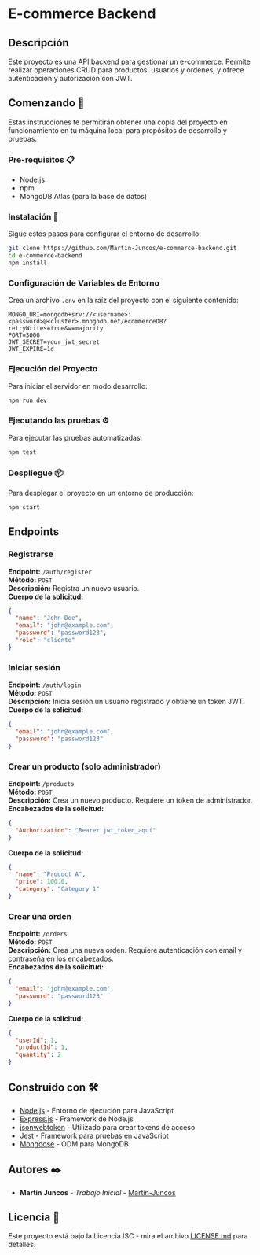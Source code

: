 # E-commerce Backend

## Descripción

Este proyecto es una API backend para gestionar un e-commerce. Permite realizar operaciones CRUD para productos, usuarios y órdenes, y ofrece autenticación y autorización con JWT.

## Comenzando 🚀

Estas instrucciones te permitirán obtener una copia del proyecto en funcionamiento en tu máquina local para propósitos de desarrollo y pruebas.

### Pre-requisitos 📋

- Node.js
- npm
- MongoDB Atlas (para la base de datos)

### Instalación 🔧

Sigue estos pasos para configurar el entorno de desarrollo:

```bash
git clone https://github.com/Martin-Juncos/e-commerce-backend.git
cd e-commerce-backend
npm install
```

### Configuración de Variables de Entorno

Crea un archivo `.env` en la raíz del proyecto con el siguiente contenido:

```
MONGO_URI=mongodb+srv://<username>:<password>@<cluster>.mongodb.net/ecommerceDB?retryWrites=true&w=majority
PORT=3000
JWT_SECRET=your_jwt_secret
JWT_EXPIRE=1d
```

### Ejecución del Proyecto

Para iniciar el servidor en modo desarrollo:

```bash
npm run dev
```

### Ejecutando las pruebas ⚙️

Para ejecutar las pruebas automatizadas:

```bash
npm test
```

### Despliegue 📦

Para desplegar el proyecto en un entorno de producción:

```bash
npm start
```

## Endpoints

### Registrarse

**Endpoint:** `/auth/register`  
**Método:** `POST`  
**Descripción:** Registra un nuevo usuario.  
**Cuerpo de la solicitud:**

```json
{
  "name": "John Doe",
  "email": "john@example.com",
  "password": "password123",
  "role": "cliente"
}
```

### Iniciar sesión

**Endpoint:** `/auth/login`  
**Método:** `POST`  
**Descripción:** Inicia sesión un usuario registrado y obtiene un token JWT.  
**Cuerpo de la solicitud:**

```json
{
  "email": "john@example.com",
  "password": "password123"
}
```

### Crear un producto (solo administrador)

**Endpoint:** `/products`  
**Método:** `POST`  
**Descripción:** Crea un nuevo producto. Requiere un token de administrador.  
**Encabezados de la solicitud:**

```json
{
  "Authorization": "Bearer jwt_token_aquí"
}
```

**Cuerpo de la solicitud:**

```json
{
  "name": "Product A",
  "price": 100.0,
  "category": "Category 1"
}
```

### Crear una orden

**Endpoint:** `/orders`  
**Método:** `POST`  
**Descripción:** Crea una nueva orden. Requiere autenticación con email y contraseña en los encabezados.  
**Encabezados de la solicitud:**

```json
{
  "email": "john@example.com",
  "password": "password123"
}
```

**Cuerpo de la solicitud:**

```json
{
  "userId": 1,
  "productId": 1,
  "quantity": 2
}
```

## Construido con 🛠️

- [Node.js](https://nodejs.org/) - Entorno de ejecución para JavaScript
- [Express.js](https://expressjs.com/) - Framework de Node.js
- [jsonwebtoken](https://www.npmjs.com/package/jsonwebtoken) - Utilizado para crear tokens de acceso
- [Jest](https://jestjs.io/) - Framework para pruebas en JavaScript
- [Mongoose](https://mongoosejs.com/) - ODM para MongoDB

## Autores ✒️

- **Martin Juncos** - _Trabajo Inicial_ - [Martin-Juncos](https://github.com/Martin-Juncos)

## Licencia 📄

Este proyecto está bajo la Licencia ISC - mira el archivo [LICENSE.md](LICENSE.md) para detalles.

```

```
